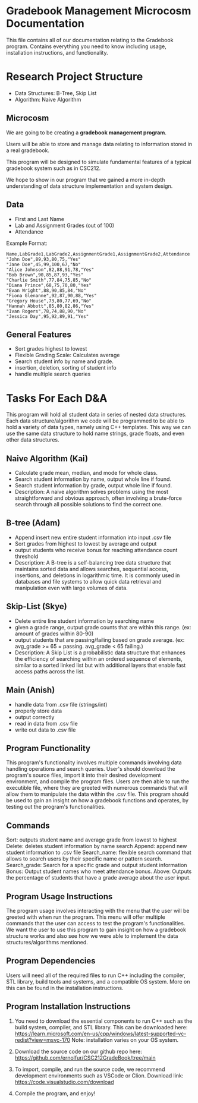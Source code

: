 # Gradebook Management Microcosm Documentation
This file contains all of our documentation relating to the Gradebook program. Contains everything you need to know including usage, installation instructions, and functionality.
# Research Project Structure 
- Data Structures: B-Tree, Skip List
- Algorithm: Naive Algorithm
## Microcosm
We are going to be creating a **gradebook management program**. 

Users will be able to store and manage data relating to information stored in a real gradebook.

This program will be designed to simulate fundamental features of a typical gradebook system such as in CSC212.

We hope to show in our program that we gained a more in-depth understanding of data structure implementation and system design.
## Data
- First and Last Name
- Lab and Assignment Grades (out of 100)
- Attendance
  
Example Format:
```
Name,LabGrade1,LabGrade2,AssignmentGrade1,AssignmentGrade2,Attendance
"John Doe",89,93,80,75,"Yes"
"Jane Doe",45,99,100,67,"No"
"Alice Johnson",82,88,91,78,"Yes"
"Bob Brown",90,85,87,93,"Yes"
"Charlie Smith",77,84,75,85,"No"
"Diana Prince",68,75,70,80,"Yes"
"Evan Wright",88,90,85,84,"No"
"Fiona Glenanne",92,87,90,88,"Yes"
"Gregory House",73,80,77,69,"No"
"Hannah Abbott",85,80,82,86,"Yes"
"Ivan Rogers",78,74,88,90,"No"
"Jessica Day",95,92,89,91,"Yes"

```

## General Features
- Sort grades highest to lowest
- Flexible Grading Scale: Calculates average
- Search student info by name and grade.
- insertion, deletion, sorting of student info
- handle multiple search queries

# Tasks For Each D&A
This program will hold all student data in series of nested data structures. Each data structure/algorithm we code will be programmed to be able to hold a variety of data types, namely using C++ templates. This way we can use the same data structure to hold name strings, grade floats, and even other data structures.

## Naive Algorithm (Kai)
- Calculate grade mean, median, and mode for whole class.
- Search student information by name, output whole line if found.
- Search student information by grade, output whole line if found.
- Description: 
A naive algorithm solves problems using the most straightforward and obvious approach, often involving a brute-force search through all possible solutions to find the correct one.
## B-tree (Adam)
- Append insert new entire student information into input .csv file
- Sort grades from highest to lowest by average and output
- output students who receive bonus for reaching attendance count threshold
- Description: 
A B-tree is a self-balancing tree data structure that maintains sorted data and allows searches, sequential access, insertions, and deletions in logarithmic time. It is commonly used in databases and file systems to allow quick data retrieval and manipulation even with large volumes of data.
## Skip-List (Skye)
- Delete entire line student information by searching name
- given a grade range, output grade counts that are within this range. (ex: amount of grades within 80-90)
- output students that are passing/failing based on grade average. (ex: avg_grade >= 65 = passing. avg_grade < 65 failing.)
- Description: A Skip List is a probabilistic data structure that enhances the efficiency of searching within an ordered sequence of elements, similar to a sorted linked list but with additional layers that enable fast access paths across the list.

## Main (Anish)
- handle data from .csv file (strings/int)
- properly store data
- output correctly
- read in data from .csv file
- write out data to .csv file

## Program Functionality
This program's functionality involves multiple commands involving data handling operations and search queries. User's should download the program's source files, import it into their desired development environment, and compile the program files. Users are then able to run the executible file, where they are greeted with numerous commands that will allow them to manipulate the data within the .csv file. This program should be used to gain an insight on how a gradebook functions and operates, by testing out the program's functionalities.
## Commands
Sort: outputs student name and average grade from lowest to highest
Delete: deletes student information by name search
Append: append new student information to .csv file
Search_name: flexible search command that allows to search users by their specific name or pattern search.
Search_grade: Search for a specific grade and output student information
Bonus: Output student names who meet attendance bonus.
Above: Outputs the percentage of students that have a grade average about the user input.

## Program Usage Instructions
The program usage involves interacting with the menu that the user will be greeted with when run the program. This menu will offer multiple commands that the user can access to test the program's functionalities. We want the user to use this program to gain insight on how a gradebook structure works and also see how we were able to implement the data structures/algorithms mentioned.

## Program Dependencies
Users will need all of the required files to run C++ including the compiler, STL library, build tools and systems, and a compatible OS system. More on this can be found in the installation instructions.

## Program Installation Instructions
1. You need to download the essential components to run C++ such as the build system, compiler, and STL library. This can be downloaded here: https://learn.microsoft.com/en-us/cpp/windows/latest-supported-vc-redist?view=msvc-170
Note: installation varies on your OS system.

2. Download the source code on our github repo here: https://github.com/ernolfur/CSC212GradeBook/tree/main

3. To import, compile, and run the source code, we recommend development environments such as VSCode or Clion. Download link: https://code.visualstudio.com/download
  
4. Compile the program, and enjoy!

